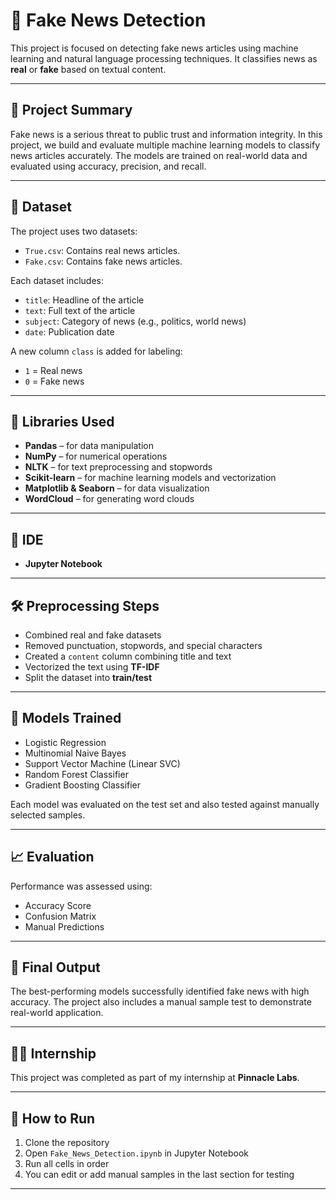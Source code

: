 
# 📰 Fake News Detection

This project is focused on detecting fake news articles using machine learning and natural language processing techniques. It classifies news as **real** or **fake** based on textual content.

---

## 📌 Project Summary

Fake news is a serious threat to public trust and information integrity. In this project, we build and evaluate multiple machine learning models to classify news articles accurately. The models are trained on real-world data and evaluated using accuracy, precision, and recall.

---

## 📂 Dataset

The project uses two datasets:

- `True.csv`: Contains real news articles.
- `Fake.csv`: Contains fake news articles.

Each dataset includes:
- `title`: Headline of the article  
- `text`: Full text of the article  
- `subject`: Category of news (e.g., politics, world news)  
- `date`: Publication date  

A new column `class` is added for labeling:  
- `1` = Real news  
- `0` = Fake news

---

## 🧰 Libraries Used

- **Pandas** – for data manipulation  
- **NumPy** – for numerical operations  
- **NLTK** – for text preprocessing and stopwords  
- **Scikit-learn** – for machine learning models and vectorization  
- **Matplotlib & Seaborn** – for data visualization  
- **WordCloud** – for generating word clouds

---

## 🧪 IDE

- **Jupyter Notebook**

---

## 🛠️ Preprocessing Steps

- Combined real and fake datasets
- Removed punctuation, stopwords, and special characters
- Created a `content` column combining title and text
- Vectorized the text using **TF-IDF**
- Split the dataset into **train/test**

---

## 🤖 Models Trained

- Logistic Regression  
- Multinomial Naive Bayes  
- Support Vector Machine (Linear SVC)  
- Random Forest Classifier  
- Gradient Boosting Classifier

Each model was evaluated on the test set and also tested against manually selected samples.

---

## 📈 Evaluation

Performance was assessed using:
- Accuracy Score
- Confusion Matrix
- Manual Predictions

---

## 🏁 Final Output

The best-performing models successfully identified fake news with high accuracy. The project also includes a manual sample test to demonstrate real-world application.

---

## 👨‍💻 Internship

This project was completed as part of my internship at **Pinnacle Labs**.

---

## 📎 How to Run

1. Clone the repository  
2. Open `Fake_News_Detection.ipynb` in Jupyter Notebook  
3. Run all cells in order  
4. You can edit or add manual samples in the last section for testing

---
